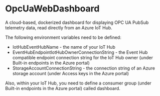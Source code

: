 # OpcUaWebDashboard
A cloud-based, dockerized dashboard for displaying OPC UA PubSub telemetry data, read directly from an Azure IoT Hub.

The following environment variables need to be defined:

* IotHubEventHubName - the name of your IoT Hub
* EventHubEndpointIotHubOwnerConnectionString - the Event Hub compatible endpoint connection string for the IoT Hub owner (under Built-in endpoints in the Azure portal)
* StorageAccountConnectionString - the connection string of an Azure storage account (under Access keys in the Azure portal)

Also, within your IoT Hub, you need to define a consumer group (under Built-in endpoints in the Azure portal) called dashboard.
